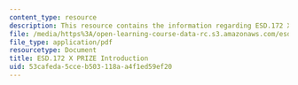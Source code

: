 ```yaml
---
content_type: resource
description: This resource contains the information regarding ESD.172 X pRIZE introduction.
file: /media/https%3A/open-learning-course-data-rc.s3.amazonaws.com/esd-172j-x-prize-workshop-grand-challenges-in-energy-fall-2009/53cafeda5cceb503118aa4f1ed59ef20_MITESD_172JF09_Lec01.pdf
file_type: application/pdf
resourcetype: Document
title: ESD.172 X PRIZE Introduction
uid: 53cafeda-5cce-b503-118a-a4f1ed59ef20
---
```

